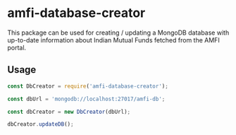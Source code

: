 # amfi-database-creator
This package can be used for creating / updating a MongoDB database with up-to-date information about Indian Mutual Funds fetched from the AMFI portal. 

## Usage
```javascript
const DbCreator = require('amfi-database-creator');

const dbUrl = 'mongodb://localhost:27017/amfi-db';

const dbCreator = new DbCreator(dbUrl);

dbCreator.updateDB();
```
